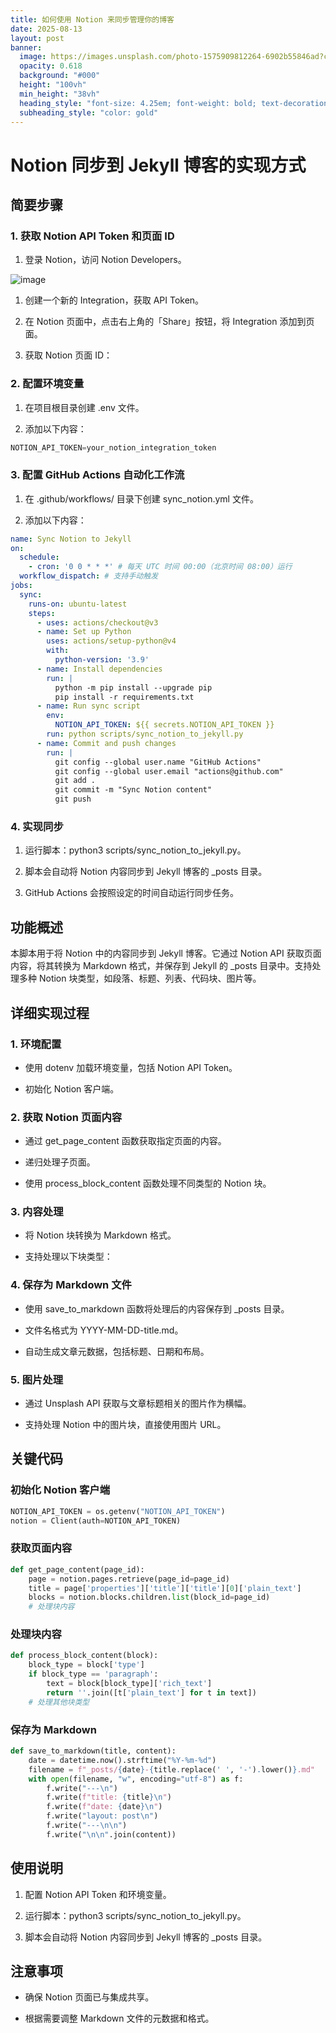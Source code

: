 ```yaml
---
title: 如何使用 Notion 来同步管理你的博客
date: 2025-08-13
layout: post
banner:
  image: https://images.unsplash.com/photo-1575909812264-6902b55846ad?crop=entropy&cs=tinysrgb&fit=max&fm=jpg&ixid=M3w2OTIwMzJ8MHwxfHJhbmRvbXx8fHx8fHx8fDE3NTUwNDk5MTh8&ixlib=rb-4.1.0&q=80&w=1080
  opacity: 0.618
  background: "#000"
  height: "100vh"
  min_height: "38vh"
  heading_style: "font-size: 4.25em; font-weight: bold; text-decoration: underline"
  subheading_style: "color: gold"
---
```


# Notion 同步到 Jekyll 博客的实现方式

## 简要步骤

### 1. 获取 Notion API Token 和页面 ID

1. 登录 Notion，访问 Notion Developers。

![image](https://prod-files-secure.s3.us-west-2.amazonaws.com/a7a0cc5a-89b9-4cda-8686-1fba0ca52f40/d19c1afe-dea5-4312-9333-786b0ba83054/image.png?X-Amz-Algorithm=AWS4-HMAC-SHA256&X-Amz-Content-Sha256=UNSIGNED-PAYLOAD&X-Amz-Credential=ASIAZI2LB466TH5USIED%2F20250813%2Fus-west-2%2Fs3%2Faws4_request&X-Amz-Date=20250813T015158Z&X-Amz-Expires=3600&X-Amz-Security-Token=IQoJb3JpZ2luX2VjENr%2F%2F%2F%2F%2F%2F%2F%2F%2F%2FwEaCXVzLXdlc3QtMiJHMEUCIElUxSFu9K%2B0%2FY3v%2FAmw7gn8kwDawjxpjWt%2F4i79rqiBAiEA9O1GuXfe2Zcnruk2wefgO%2BwvetJ%2FZ6xamEyH4X6W2tQq%2FwMIIxAAGgw2Mzc0MjMxODM4MDUiDIAezh6nboiYUBSKSyrcAzF%2BlVnfyN%2FHqCaOItchh51K57Zwu5u7O%2B4VU%2FuGxT10laxyxKXLS%2FrinhpzCbvMePXme20HSc5BpIwWv9hNaeNmE%2FnqXeDgzkb2MgkWAsJzcvxf5oUFnLSnFO%2BAPaZIsOcYtd1V%2F88G4CL0xP8bhucSJzRw5LO%2B5SSHNIYy9peUaW%2Bw1jW0yiGFjpix7yCiw9j8TP1m%2BHgdkFN6tDwpjb%2F%2FC5LZhALxK2VS49w9mGh9iG%2Free%2FFuf%2BklUYbpoqWBJGKh%2Bj%2BDkdc73YkNNqi7ipkfqAnTBReLaidI%2BA1WizX5qh6BU9fbO3sOlzU%2FCcYidC2NjE%2F71CgobD6M63zptFcVLzFrPUUj3jrbrkC8F61p5szGfYgQ1oD9wWlSyPCJ%2F3TCKIOqlYBkjQ1iaMZJvH6XeVLOXGQanv%2FMAu%2FqnpkZI%2Bbw5PMuriJDeVpoZaQBF5gu4ZlgYLcrQ73qX2JiECUwCCvIYCyu7m14LZWySmLv58qLgjE5BFiWNsHBQS049hppiZ%2Bqef0i%2FYJ00LKHrfQJhQycMKRg5dovXGPuVjeaKJMURmMGdPpIfTtwiw9cFcd34Qrf%2BNdFmIpdZEXJOvnDzglt9sYuNMPVlxIgd7FTLkFHXV5GK3YolyPMJ%2Fa78QGOqUBEbhooZpqhuaaUpDi5cRYOJJ4EJOnZdhCPsg1qj%2BUnlNkvNRz6qXthxDwb2NawmiWW4UNQjcFzwH7uh5hu0BlCTLsbQgrVvgygWX9DXFjBXDQdo%2Bnb%2Ft5yeXGxOjKYNoe%2BTCga%2BmQvu9dzqrcr%2FR9tZR75YCxqKpb5uZrlOOXbvAc6EfVLys0eI5S1aSjAaq0fLmO0%2FP62RBeCwoKwe%2BH7IsGEV20&X-Amz-Signature=61b596b2ad2b02f2744aa75e589d1f4f801489b69af25857df572a94574a0658&X-Amz-SignedHeaders=host&x-amz-checksum-mode=ENABLED&x-id=GetObject)

1. 创建一个新的 Integration，获取 API Token。

1. 在 Notion 页面中，点击右上角的「Share」按钮，将 Integration 添加到页面。

1. 获取 Notion 页面 ID：


### 2. 配置环境变量

1. 在项目根目录创建 .env 文件。

1. 添加以下内容：

```javascript
NOTION_API_TOKEN=your_notion_integration_token
```

### 3. 配置 GitHub Actions 自动化工作流

1. 在 .github/workflows/ 目录下创建 sync_notion.yml 文件。

1. 添加以下内容：

```yaml
name: Sync Notion to Jekyll
on:
  schedule:
    - cron: '0 0 * * *' # 每天 UTC 时间 00:00（北京时间 08:00）运行
  workflow_dispatch: # 支持手动触发
jobs:
  sync:
    runs-on: ubuntu-latest
    steps:
      - uses: actions/checkout@v3
      - name: Set up Python
        uses: actions/setup-python@v4
        with:
          python-version: '3.9'
      - name: Install dependencies
        run: |
          python -m pip install --upgrade pip
          pip install -r requirements.txt
      - name: Run sync script
        env:
          NOTION_API_TOKEN: ${{ secrets.NOTION_API_TOKEN }}
        run: python scripts/sync_notion_to_jekyll.py
      - name: Commit and push changes
        run: |
          git config --global user.name "GitHub Actions"
          git config --global user.email "actions@github.com"
          git add .
          git commit -m "Sync Notion content"
          git push
```

### 4. 实现同步

1. 运行脚本：python3 scripts/sync_notion_to_jekyll.py。

1. 脚本会自动将 Notion 内容同步到 Jekyll 博客的 _posts 目录。

1. GitHub Actions 会按照设定的时间自动运行同步任务。

## 功能概述

本脚本用于将 Notion 中的内容同步到 Jekyll 博客。它通过 Notion API 获取页面内容，将其转换为 Markdown 格式，并保存到 Jekyll 的 _posts 目录中。支持处理多种 Notion 块类型，如段落、标题、列表、代码块、图片等。

## 详细实现过程

### 1. 环境配置

- 使用 dotenv 加载环境变量，包括 Notion API Token。

- 初始化 Notion 客户端。

### 2. 获取 Notion 页面内容

- 通过 get_page_content 函数获取指定页面的内容。

- 递归处理子页面。

- 使用 process_block_content 函数处理不同类型的 Notion 块。

### 3. 内容处理

- 将 Notion 块转换为 Markdown 格式。

- 支持处理以下块类型：


### 4. 保存为 Markdown 文件

- 使用 save_to_markdown 函数将处理后的内容保存到 _posts 目录。

- 文件名格式为 YYYY-MM-DD-title.md。

- 自动生成文章元数据，包括标题、日期和布局。

### 5. 图片处理

- 通过 Unsplash API 获取与文章标题相关的图片作为横幅。

- 支持处理 Notion 中的图片块，直接使用图片 URL。

## 关键代码

### 初始化 Notion 客户端

```python
NOTION_API_TOKEN = os.getenv("NOTION_API_TOKEN")
notion = Client(auth=NOTION_API_TOKEN)
```

### 获取页面内容

```python
def get_page_content(page_id):
    page = notion.pages.retrieve(page_id=page_id)
    title = page['properties']['title']['title'][0]['plain_text']
    blocks = notion.blocks.children.list(block_id=page_id)
    # 处理块内容
```

### 处理块内容

```python
def process_block_content(block):
    block_type = block['type']
    if block_type == 'paragraph':
        text = block[block_type]['rich_text']
        return ''.join([t['plain_text'] for t in text])
    # 处理其他块类型
```

### 保存为 Markdown

```python
def save_to_markdown(title, content):
    date = datetime.now().strftime("%Y-%m-%d")
    filename = f"_posts/{date}-{title.replace(' ', '-').lower()}.md"
    with open(filename, "w", encoding="utf-8") as f:
        f.write("---\n")
        f.write(f"title: {title}\n")
        f.write(f"date: {date}\n")
        f.write("layout: post\n")
        f.write("---\n\n")
        f.write("\n\n".join(content))
```

## 使用说明

1. 配置 Notion API Token 和环境变量。

1. 运行脚本：python3 scripts/sync_notion_to_jekyll.py。

1. 脚本会自动将 Notion 内容同步到 Jekyll 博客的 _posts 目录。

## 注意事项

- 确保 Notion 页面已与集成共享。

- 根据需要调整 Markdown 文件的元数据和格式。
